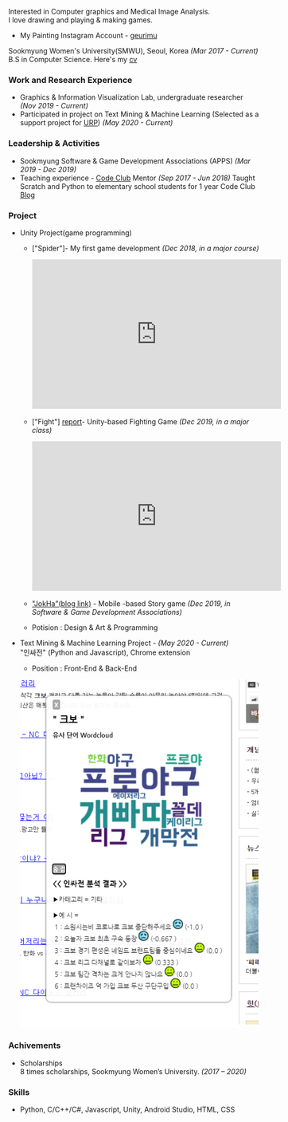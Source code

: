 ﻿
Interested in Computer graphics and Medical Image Analysis.  
I love drawing and playing & making games.
- My Painting Instagram Account - [geurimu](https://www.instagram.com/geu_rimu/)


Sookmyung Women's University(SMWU), Seoul, Korea *(Mar 2017 - Current)*
B.S in Computer Science.  Here's my [cv](/assets/cv.pdf)


### Work and Research Experience
- Graphics & Information Visualization Lab, undergraduate researcher *(Nov 2019 - Current)*
- Participated in project on Text Mining & Machine Learning         (Selected as a support project for [URP](https://www.kofac.re.kr/web/contents/openBusiness1-1.do?schM=view&id=17802)) *(May 2020 - Current)*

### Leadership & Activities
- Sookmyung Software & Game Development Associations (APPS) *(Mar 2019 - Dec 2019)*
- Teaching experience - [Code Club](https://codeclubkorea.org/) Mentor *(Sep 2017 - Jun 2018)* 
   Taught Scratch and Python to elementary school students for 1 year
Code Club [Blog](https://blog.naver.com/spqjf12345)


### Project 
- Unity Project(game programming) 
  - ["Spider"]- My first game development *(Dec 2018, in a major course)*    
    <iframe width="500" height="300" src="https://www.youtube.com/embed/toielYhi51o" frameborder="0" allow="accelerometer; autoplay; encrypted-media; gyroscope; picture-in-picture" allowfullscreen></iframe>
    
  - ["Fight"] [report](/assets/report.pdf)- Unity-based Fighting Game *(Dec 2019, in a major class)*    
    <iframe width="500" height="300" src="https://www.youtube.com/embed/1GsifDAfudc" frameborder="0" allow="accelerometer; autoplay; encrypted-media; gyroscope; picture-in-picture" allowfullscreen></iframe>
    
  
  - ["JokHa"(blog link)](https://m.blog.naver.com/inhahrdgame/221870175040) - Mobile -based Story game *(Dec 2019, in Software & Game Development Associations)*  
  - Potision : Design & Art & Programming

- Text Mining & Machine Learning Project - *(May 2020 - Current)*    
     "인싸전" (Python and Javascript), Chrome extension   
     - Position : Front-End & Back-End
     
     ![ex_screenshot](/assets/inside.jpg)
     
 ### Achivements
 - Scholarships  
   8 times scholarships, Sookmyung Women’s University. *(2017 – 2020)*
   
### Skills
 - Python, C/C++/C#, Javascript, Unity, Android Studio, HTML, CSS

